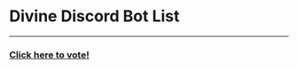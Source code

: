 # Divine Discord Bot List
---
### [Click here to vote!](https://divinediscordbots.com/bot/564426594144354315/vote)
